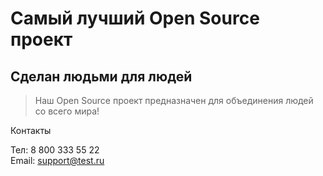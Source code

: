 # Самый лучший Open Source проект

## Сделан людьми для людей

> Наш Open Source проект предназначен для объединения людей со всего мира!

Контакты  

Тел: 8 800 333 55 22  
Email: support@test.ru

